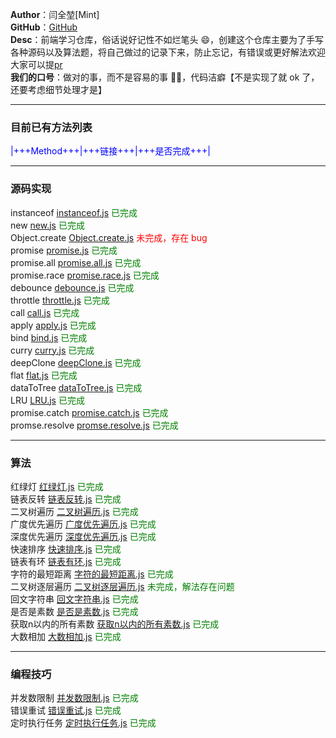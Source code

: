 **Author**：闫全堃[Mint]  
**GitHub**：[GitHub](https://github.com/yanquankun/learn)  
**Desc**：前端学习仓库，俗话说好记性不如烂笔头 😄，创建这个仓库主要为了手写各种源码以及算法题，将自己做过的记录下来，防止忘记，有错误或更好解法欢迎大家可以提[pr](https://github.com/yanquankun/learn/pulls)  
**我们的口号**：做对的事，而不是容易的事 ✌🏻，代码洁癖【不是实现了就 ok 了，还要考虑细节处理才是】  

---

### 目前已有方法列表
<font color=Blue>|+++Method+++|+++链接+++|+++是否完成+++|</font>  

***

### 源码实现  
instanceof [instanceof.js](./source/instanceof.js) <font color=green>已完成</font>  
new [new.js](./source/new.js) <font color=green>已完成</font>  
Object.create [Object.create.js](./source/Object.create.js) <font color=red>未完成，存在 bug</font>  
promise [promise.js](./source/promise.js) <font color=green>已完成</font>  
promise.all [promise.all.js](./source/promise.all.js) <font color=green>已完成</font>  
promise.race [promise.race.js](./source/promise.race.js) <font color=green>已完成</font>  
debounce [debounce.js](./source/debounce.js) <font color=green>已完成</font>  
throttle [throttle.js](./source/throttle.js) <font color=green>已完成</font>  
call [call.js](./source/call.js) <font color=green>已完成</font>  
apply [apply.js](./source/apply.js) <font color=green>已完成</font>  
bind [bind.js](./source/bind.js) <font color=green>已完成</font>  
curry [curry.js](./source/curry.js) <font color=green>已完成</font>  
deepClone [deepClone.js](./source/deepClone.js) <font color=green>已完成</font>  
flat [flat.js](./source/flat.js) <font color=green>已完成</font>  
dataToTree [dataToTree.js](./source/dataToTree.js) <font color=green>已完成</font>  
LRU [LRU.js](./source/LRU.js) <font color=green>已完成</font>  
promise.catch [promise.catch.js](./source/promise.catch.js) <font color=green>已完成</font>  
promse.resolve [promse.resolve.js](./source/promse.resolve.js) <font color=green>已完成</font>  

***

### 算法  
红绿灯 [红绿灯.js](./algorithm/红绿灯.js) <font color=green>已完成</font>  
链表反转 [链表反转.js](./algorithm/链表反转.js) <font color=green>已完成</font>  
二叉树遍历 [二叉树遍历.js](./algorithm/二叉树遍历.js) <font color=green>已完成</font>  
广度优先遍历 [广度优先遍历.js](./algorithm/广度优先遍历.js) <font color=green>已完成</font>  
深度优先遍历 [深度优先遍历.js](./algorithm/深度优先遍历.js) <font color=green>已完成</font>  
快速排序 [快速排序.js](./algorithm/快速排序.js) <font color=green>已完成</font>  
链表有环 [链表有环.js](./algorithm/链表有环.js) <font color=green>已完成</font>  
字符的最短距离 [字符的最短距离.js](./algorithm/字符的最短距离.js) <font color=green>已完成</font>  
二叉树逐层遍历 [二叉树逐层遍历.js](./algorithm/二叉树逐层遍历.js) <font color=green>未完成，解法存在问题</font>  
回文字符串 [回文字符串.js](./algorithm/回文字符串.js) <font color=green>已完成</font>  
是否是素数 [是否是素数.js](./algorithm/是否是素数.js) <font color=green>已完成</font>  
获取n以内的所有素数 [获取n以内的所有素数.js](./algorithm/获取n以内的所有素数.js) <font color=green>已完成</font>  
大数相加 [大数相加.js](./algorithm/大数相加.js) <font color=green>已完成</font>  

*** 

### 编程技巧  
并发数限制 [并发数限制.js](./codeSkill/并发数限制.js) <font color=green>已完成</font>  
错误重试 [错误重试.js](./codeSkill/错误重试.js) <font color=green>已完成</font>  
定时执行任务 [定时执行任务.js](./codeSkill/定时执行任务.js) <font color=green>已完成</font>  